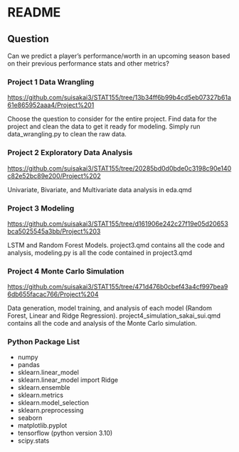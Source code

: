 # README


## Question

Can we predict a player’s performance/worth in an upcoming season based
on their previous performance stats and other metrics?

### Project 1 Data Wrangling
https://github.com/suisakai3/STAT155/tree/13b34ff6b99b4cd5eb07327b61a61e865952aaa4/Project%201

Choose the question to consider for the entire project.
Find data for the project and clean the data to get it ready for modeling.
Simply run data_wrangling.py to clean the raw data. 

### Project 2 Exploratory Data Analysis
https://github.com/suisakai3/STAT155/tree/20285bd0d0bde0c3198c90e140c82e52bc89e200/Project%202

Univariate, Bivariate, and Multivariate data analysis in eda.qmd

### Project 3 Modeling
https://github.com/suisakai3/STAT155/tree/d161906e242c27f19e05d20653bca5025545a3bb/Project%203

LSTM and Random Forest Models. project3.qmd contains all the code and analysis, modeling.py is all the code contained in project3.qmd

### Project 4 Monte Carlo Simulation
https://github.com/suisakai3/STAT155/tree/471d476b0cbef43a4cf997bea96db655facac766/Project%204

Data generation, model training, and analysis of each model (Random Forest, Linear and Ridge Regression).
project4_simulation_sakai_sui.qmd contains all the code and analysis of the Monte Carlo simulation. 

### Python Package List
- numpy
- pandas
- sklearn.linear_model
- sklearn.linear_model import Ridge
- sklearn.ensemble
- sklearn.metrics
- sklearn.model_selection
- sklearn.preprocessing
- seaborn
- matplotlib.pyplot
- tensorflow (python version 3.10)
- scipy.stats
